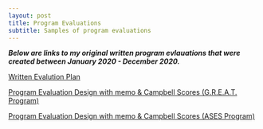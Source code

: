 ```yaml
---
layout: post
title: Program Evaluations
subtitle: Samples of program evaluations
---
```


**_Below are links to my original written program evlauations that were created between January 2020 - December 2020._**

[Written Evalution Plan](https://drive.google.com/file/d/1lThlLqPFBW0VE4wvMGtVO0LKCDd76xP6/view?usp=sharing)


[Program Evaluation Design with memo & Campbell Scores (G.R.E.A.T. Program)](https://drive.google.com/file/d/18wvVIoLBifbx_-jbYMQQEwP89qHAJPVD/view?usp=sharing)


[Program Evaluation Design with memo & Campbell Scores (ASES Program)](https://drive.google.com/file/d/1cEkBPLTKRVsghOODORtjyh_RUiUcb6a4/view?usp=sharing)
